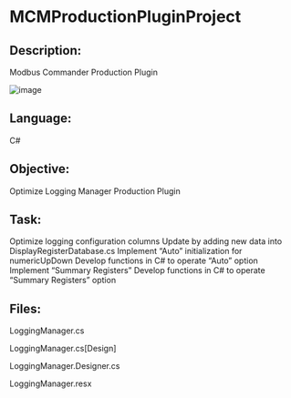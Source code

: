 # MCMProductionPluginProject
## Description: 
Modbus Commander Production Plugin

![image](https://github.com/DasolLim/MCMProductionPluginProject/assets/92288227/d8817363-1879-49ec-879e-a8328bead84f)

## Language: 
C#

## Objective:
Optimize Logging Manager Production Plugin

## Task:
Optimize logging configuration columns
Update by adding new data into DisplayRegisterDatabase.cs
Implement “Auto” initialization for numericUpDown
Develop functions in C# to operate “Auto” option
Implement “Summary Registers”
Develop functions in C# to operate “Summary Registers” option

## Files:
LoggingManager.cs

LoggingManager.cs[Design]

LoggingManager.Designer.cs

LoggingManager.resx
